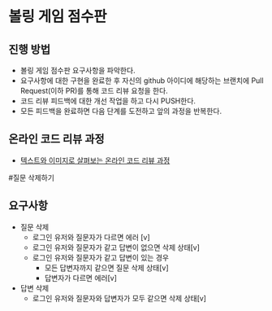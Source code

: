 # 볼링 게임 점수판
## 진행 방법
* 볼링 게임 점수판 요구사항을 파악한다.
* 요구사항에 대한 구현을 완료한 후 자신의 github 아이디에 해당하는 브랜치에 Pull Request(이하 PR)를 통해 코드 리뷰 요청을 한다.
* 코드 리뷰 피드백에 대한 개선 작업을 하고 다시 PUSH한다.
* 모든 피드백을 완료하면 다음 단계를 도전하고 앞의 과정을 반복한다.

## 온라인 코드 리뷰 과정
* [텍스트와 이미지로 살펴보는 온라인 코드 리뷰 과정](https://github.com/next-step/nextstep-docs/tree/master/codereview)

#질문 삭제하기
## 요구사항
- 질문 삭제
    - 로그인 유저와 질문자가 다르면 에러 [v]
    - 로그인 유저와 질문자가 같고 답변이 없으면 삭제 상태[v]
    - 로그인 유저와 질문자가 같고 답변이 있는 경우
      - 모든 답변자까지 같으면 질문 삭제 상태[v]
      - 답변자가 다르면 에러[v]
- 답변 삭제
  - 로그인 유저와 질문자와 답변자가 모두 같으면 삭제 상태[v]
